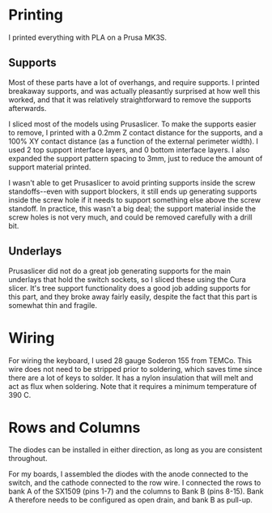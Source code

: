# Printing

I printed everything with PLA on a Prusa MK3S.

## Supports

Most of these parts have a lot of overhangs, and require supports.  I printed
breakaway supports, and was actually pleasantly surprised at how well this
worked, and that it was relatively straightforward to remove the supports
afterwards.

I sliced most of the models using Prusaslicer.  To make the supports easier to
remove, I printed with a 0.2mm Z contact distance for the supports, and a 100%
XY contact distance (as a function of the external perimeter width).  I used 2
top support interface layers, and 0 bottom interface layers.  I also expanded
the support pattern spacing to 3mm, just to reduce the amount of support
material printed.

I wasn't able to get Prusaslicer to avoid printing supports inside the screw
standoffs--even with support blockers, it still ends up generating supports
inside the screw hole if it needs to support something else above the screw
standoff.  In practice, this wasn't a big deal; the support material inside the
screw holes is not very much, and could be removed carefully with a drill bit.

## Underlays

Prusaslicer did not do a great job generating supports for the main underlays
that hold the switch sockets, so I sliced these using the Cura slicer.  It's
tree support functionality does a good job adding supports for this part, and
they broke away fairly easily, despite the fact that this part is somewhat thin
and fragile.


# Wiring

For wiring the keyboard, I used 28 gauge Soderon 155 from TEMCo.  This wire
does not need to be stripped prior to soldering, which saves time since there
are a lot of keys to solder.  It has a nylon insulation that will melt and act
as flux when soldering.  Note that it requires a minimum temperature of 390 C.

# Rows and Columns

The diodes can be installed in either direction, as long as you are consistent
throughout.

For my boards, I assembled the diodes with the anode connected to the switch,
and the cathode connected to the row wire.  I connected the rows to bank A of
the SX1509 (pins 1-7) and the columns to Bank B (pins 8-15).  Bank A therefore
needs to be configured as open drain, and bank B as pull-up.
